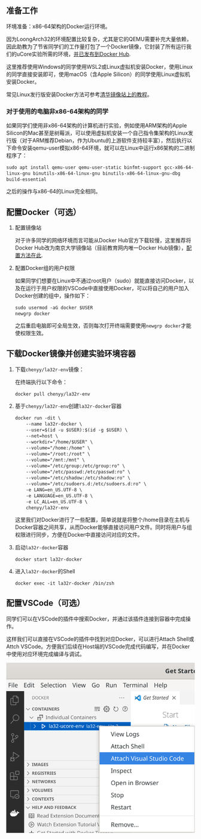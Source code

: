 ## 准备工作

环境准备：x86-64架构的Docker运行环境。

因为LoongArch32的环境配置比较复杂，尤其是它的QEMU需要补充大量依赖，因此助教为了节省同学们的工作量打包了一个Docker镜像，它封装了所有运行我们的uCore实验所需的环境，[并已发布到Docker Hub](https://hub.docker.com/r/chenyy/la32r-env).

这里推荐使用Windows的同学使用WSL2或Linux虚拟机安装Docker，使用Linux的同学直接安装即可，使用macOS（含Apple Silicon）的同学使用Linux虚拟机安装Docker。

常见Linux发行版安装Docker方法可参考[清华镜像站上的教程](https://mirrors.tuna.tsinghua.edu.cn/help/docker-ce/)。

### 对于使用的电脑非x86-64架构的同学

如果同学们使用非x86-64架构的计算机进行实验，例如使用ARM架构的Apple Silicon的Mac甚至是树莓派，可以使用虚拟机安装一个自己指令集架构的Linux发行版（对于ARM推荐Debian，作为Ubuntu的上游软件支持较丰富），然后执行以下命令安装qemu-user模拟x86-64环境，就可以在Linux中运行x86架构的二进制程序了：

```shell
sudo apt install qemu-user qemu-user-static binfmt-support gcc-x86-64-linux-gnu binutils-x86-64-linux-gnu binutils-x86-64-linux-gnu-dbg build-essential
```

之后的操作与x86-64的Linux完全相同。

## 配置Docker（可选）

1. 配置镜像站

    对于许多同学的网络环境而言可能从Docker Hub官方下载较慢，这里推荐将Docker Hub改为南京大学镜像站（目前教育网内唯一Docker Hub镜像），[配置方法在此](https://mirror.nju.edu.cn/help/docker-hub).

2. 配置Docker组的用户权限

    如果同学们想要在Linux中不通过root用户（sudo）就能直接访问Docker，以及在运行于用户权限的VSCode中直接使用Docker，可以将自己的用户加入Docker创建的组中，操作如下：

    ```shell
    sudo usermod -aG docker $USER
    newgrp docker
    ```

    之后重启电脑即可全局生效，否则每次打开终端需要使用`newgrp docker`才能使权限生效。

## 下载Docker镜像并创建实验环境容器

1. 下载`chenyy/la32r-env`镜像：

    在终端执行以下命令：

    ```shell
    docker pull chenyy/la32r-env
    ```

2. 基于`chenyy/la32r-env`创建`la32r-docker`容器

    ```shell
    docker run -dit \
        --name la32r-docker \
        --user=$(id -u $USER):$(id -g $USER) \
        --net=host \
        --workdir="/home/$USER" \
        --volume="/home:/home" \
        --volume="/root:/root" \
        --volume="/mnt:/mnt" \
        --volume="/etc/group:/etc/group:ro" \
        --volume="/etc/passwd:/etc/passwd:ro" \
        --volume="/etc/shadow:/etc/shadow:ro" \
        --volume="/etc/sudoers.d:/etc/sudoers.d:ro" \
        -e LANG=en_US.UTF-8 \
        -e LANGUAGE=en_US.UTF-8 \
        -e LC_ALL=en_US.UTF-8 \
        chenyy/la32r-env
    ```

    这里我们对Docker进行了一些配置，简单说就是将整个/home目录在主机与Docker容器之间共享，从而Docker能够直接访问用户文件。同时将用户与组权限进行同步，方便在Docker中直接访问对应的文件。

3. 启动`la32r-docker`容器

    ```shell
    docker start la32r-docker
    ```

4. 进入`la32r-docker`的Shell

    ```shell
    docker exec -it la32r-docker /bin/zsh
    ```

## 配置VSCode（可选）

同学们可以在VSCode的插件中搜索Docker，并通过该插件连接到容器中完成操作。

这样我们可以直接在VSCode的插件中找到对应Docker，可以进行Attach Shell或Attch VSCode。方便我们后续在Host端的VSCode完成代码编写，并在Docker中使用对应环境完成编译与调试。

![../img/vscode-docker.png](../img/vscode-docker.png)